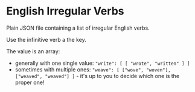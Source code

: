 # English Irregular Verbs

Plain JSON file containing a list of irregular English verbs.

Use the infinitive verb a the key.

The value is an array:
- generally with one single value: `"write": [ [ "wrote", "written" ] ]`
- sometimes with multiple ones: `"weave": [ ["wove", "woven"], ["weaved", "weaved"] ]` - it's up to you to decide which one is the proper one!

